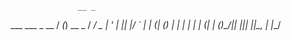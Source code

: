 
                   
                   
                   __ _       
   ___ ___  _ __  / _(_) __ _ 
  / __/ _ \| '_ \| |_| |/ _` |
 | (_| (_) | | | |  _| | (_| |
(_)___\___/|_| |_|_| |_|\__, |
                        |___/ 
